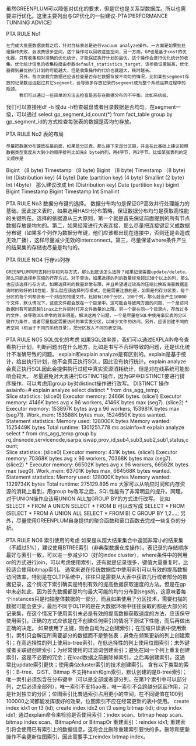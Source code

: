虽然GREENPLUM可以降低对优化的要求，但是它也是关系型数据库。所以也需要进行优化。这里主要列出与GP优化的一些建议-PTA(PERFORMANCE TUNNING ADVICE)


PTA RULE No1   

    在完成大批量数据装载之后，针对目标表总是进行vacuum analyze操作。一方面是如果批处理操作失败，会浪费很多空间，这个操作可以回收这些空间，另一方面，GP也是基于cost的优化器，只有收集相对准确的优化统计，才能保证执行计划的最优，这个操作会进行优化统计的收集。优化统计信息的收集粒度由参数default_statistics_target，该参数设置越高，优化器得到最优执行计划的可能越大，但是收集操作的代价也就越大，耗时越长。
         另外，每次装载完数据还应该检查是否存在数据存放不均匀的情况，比如某些segment存放的记录数远远超过其它segment，会导致多存放记录的segment成为整个系统运算过程中的瓶颈。
         我们可以通过一些简单的方法去检查是否存在数据分布的不平衡。比如系统级，
我们可以直接用df -h 或du -h检查磁盘或者目录数据是否均匀。在segment一级，可以通过
select gp_segment_id,count(*) from fact_table group by gp_segment_id的方式检查每张表的数据是否均匀存放。


PTA RULE No2 表的布局

    尽量把数据分布键放在最前面，如果是分区表，那么接下来是分区键，并且在此基础上建议按照数据类型宽度从大到小的顺序排列比如先8 byte的列，再4字节，再2字节。比如某张表列的定义顺序是
Bigint    （8 byte)
Timestamp   （8 byte)
Bigint     （8 byte)
Timestamp   （8 byte)
Int (Distribution key) (4 byte)
Date (partition key)     (4 byte)
Smallint                 (2 byte）
Int                      (4byte）
那么建议改成
Int (Distribution key)
Date (partition key)
bigint
Bigint
Timestamp
Bigint
Timestamp
Int
Smallint

PTA RULE No3 数据分布键的选择。
    数据分布均匀是保证GP高效并行处理能力的基础。因此定义表时，如果选用HASH分布策略，保证数据分布均匀是获取高性能的关键所在。选择的依据遵从三大原则，第一个就是首先保证前面提到的所有节点数据存放是均匀的。第二，如果经常进行大表连接，那么尽量把连接键定义成数据分布键（如果多个列作为数据分布键，他们应该都出现在连接中，否则还是会造成无效广播），这样尽量减少无效的interconnect。第三，尽量保证where条件产生的结果集的存储也尽量是均匀的。


PTA RULE NO4 行存vs列存

    GREENPLUM同时支持行存和列存方式，那么到底该怎么选择？如果记录需要update/delete，那么只能选择非压缩的行存方式。对于查询，如果选择的列的数量经常超过30个以上的列，那么也应该选择行存方式。如果选择列的数量非常有限，并且希望通过较高的压缩比换取海量数据查询时的较好的IO性能，那么就应该选择列存模式。但是需要注意的是，如果是列存分区表，每个分区的每个列都会有一个对应的物理文件。比如有100个分区，100个列，那么就会产生10000个文件，默认情况下，这些文件都会放在一个目录中。这可能会导致两方面的问题，一个是访问数据时有可能超越linux上允许同时打开文件数量的上限。另一个是在同一个目录内，存放过多的文件，会导致DDL命令的效率很差。解决这两个问题，一个是尽量在SQL中使用事实表的分区键作为条件，或者尽量指定需要访问的事实表分区，以减少文件的访问。另外，应该创建不同的表空间（相当于不同的系统目录），把分区放入不同的表空间。

PTA RULE NO5 SQL优化的考虑
如果SQL效率差，我们可以通过EXPLAIN命令查看执行计划，判断问题出在什么地方，比如是书写不合理导致的问题，还是优化统计不准确导致的问题。
explain和explain analyze是有区别的。explain是基于统计，给出执行计划，他不会真正执行SQL，因此没有执行统计。explain analyze会真正执行SQL因此会提供执行过程中真实资源消耗统计，但是对在线系统可能影响会较大。
尽量避免对大表进行DISTINCT操作，因为GP中DISTINCT要进行排序操作。可以考虑用group by对distinct操作进行改写。
DISTINCT 操作
asiainfo=# explain analyze select distinct * from   dns_agg_temp;                                                    
 Slice statistics:
   (slice0)    Executor memory: 2466K bytes.
   (slice1)    Executor memory: 4146K bytes avg x 96 workers, 4146K bytes max (seg7).
   (slice2)  * Executor memory: 153897K bytes avg x 96 workers, 153981K bytes max (seg71).  Work_mem: 153588K bytes max, 1524650K bytes wanted.
 Statement statistics:
   Memory used: 128000K bytes
   Memory wanted: 1525449K bytes
 Total runtime: 1301251.778 ms
asiainfo=# explain analyze select * from dns_agg_temp group by rq,dnsnode,servicenode,isarpa,iswap,prov_id,sub4,sub3,sub2,sub1,status,count;                   
 Slice statistics:
   (slice0)    Executor memory: 431K bytes.
   (slice1)    Executor memory: 70368K bytes avg x 96 workers, 70368K bytes max (seg7).
   (slice2)  * Executor memory: 66502K bytes avg x 96 workers, 66562K bytes max (seg0).  Work_mem: 63701K bytes max, 664568K bytes wanted.
 Statement statistics:
   Memory used: 128000K bytes
   Memory wanted: 1329734K bytes
 Total runtime: 275129.895 ms
大家可以从响应时间和内存资源的消耗上看到，用group by改写之后，SQL性能有了非常明显的提升。同理，对于UNION操作应该用UNION ALL加GROUP BY的方式进行改写。
比如
SELECT * FROM A UNION SELECT * FROM B
可以改写成
SELECT * FROM (SELECT * FROM A UNION ALL SELECT * FROM B) C GROUP BY 1,2....;
另外，尽量使用GREENPLUM自身提供的聚合函数和窗口函数去完成一些复杂的分析。

PTA RULE NO6 索引使用的考虑
如果是从超大结果集合中返回非常小的结果集（不超过5%），建议使用BTREE索引（非典型数据仓库操作）。表记录的存储顺序最好与索引一致，可以进一步减少IO（好的index cluster），where条件中的列用or的方式进行join，可以考虑使用索引，还有就是记录很多，键值大量重复时，比较适合使用bitmap索引。
通常来说在传统数据库中使用索引可以有效的提高数据访问效率，特别是在OLTP系统中，往往只是需要从大表中获取几行或者部分的数据记录，这个情况下索引确实是特别有效的提高数据获取速度的方法。但是在gp中未必如此，因为首先数据都是均匀最大可能的均匀分布到segs的，这意味着每个instances只是扫描整体数据的一部分，而且如果使用了分区技术，需要扫描的数据可能会更少，最后不同于OLTP的是在大数据环境中往往获取的都是大部分的记录集，在这个情况下使用索引未必是有效的提高数据获取速度的方法，应该保守使用索引。正确的方式应该是在不创建任何索引的情况下测试下性能，而后再做出正确的决定。
如果使用了主键，则会自动为之创建索引；在压缩只读表中使用索引，索引只会解压所需要部分的数据而不是整张表；避免在频繁更新的列上创建索引；在高选择性的列上使用b-tree索引，在低选择性的列上使用位图索引；未外键或者关联键创建索引；为经常使用的过滤词创建索引；避免在同一个列上重复创建索引，这是不必要的冗余；在load数据之前删除掉索引，之后再创建索引，这通常比update索引更快；使用类似cluster索引的技术创建索引。
含有以下类型的索引：B-tree、GiST、Bitmap
不支持hash和gin索引，默认创建的是B-tree索引；唯一索引必须包含在分布键中（可以是全部或者部分列，在第1个索引中可以部分列，之后必须全部列），唯一索引不支持ao表，唯一索引不会跨越分区起作用，只是针对独立的分区；位图索引比普通索引占用更小的空间，在不同键值在100到100000之间都能发挥很好的效果，位图索引不应在经常更新的表中使用。
 create index idx1 on t3 (id);
 create index idx2 on t3 using bitmap (id);
 drop index idx1;
通过explain命令来检验是否使用索引：index scan、bitmap heap scan、bitmap index scan、BitmapAnd or BitmapOr
重建索引：reindex idx1;
重建索引将会使用已有索引上的数据信息，这将会比删除重建索引要快的多。删除和更新操作不会更新位图索引，因此需要手工reindex bitmap index。
